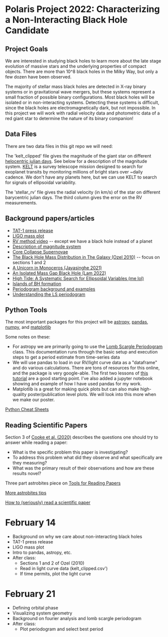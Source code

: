 # Polaris Project 2022: Characterizing a Non-Interacting Black Hole Candidate

## Project Goals

We are interested in studying black holes to learn more about the late stage evolution of massive stars and the underlying properties of compact objects. There are more than 10^8 black holes in the Milky Way, but only a few dozen have been observed. 

The majority of stellar mass black holes are detected in X-ray binary systems or in gravitational wave mergers, but these systems represent a small fraction of possible binary configurations. Most black holes will be isolated or in non-interacting systems. Detecting these systems is difficult, since the black holes are electromagnetically dark, but not impossible. In this project we will work with radial velocity data and photometric data of a red giant star to determine the nature of its binary companion!

## Data Files

There are two data files in this git repo we will need:

The 'kelt_clipped' file gives the magnitude of the giant star on different [helocentric julian days](https://en.wikipedia.org/wiki/Heliocentric_Julian_Day). See below for a description of the magnitude system. [KELT](https://keltsurvey.org/) is a survey telescope mission designed to search for exoplanet transits by monitoring millions of bright stars over ~daily cadence. We don't have any planets here, but we can use KELT to search for signals of ellipsoidal variability. 

The 'stellar_rv' file gives the radial velocity (in km/s) of the star on different barycentric julian days. The third column gives the error on the RV measurements.

## Background papers/articles

* [TAT-1 press release](https://news.osu.edu/scientists-may-just-have-discovered-a-new-class-of-black-holes/)
* [LIGO mass plot](https://media.ligo.northwestern.edu/gallery/mass-plot)
* [RV method video](https://www.youtube.com/watch?v=sJ45Gb99KII) -- except we have a black hole instead of a planet
* [Description of magnitude system](http://www.astronomynotes.com/starprop/s4.htm)
* [Core Collapse Supernovae](https://astronomy.swin.edu.au/cosmos/c/core-collapse)
* [The Black Hole Mass Distribution in The Galaxy (Ozel 2010)](https://ui.adsabs.harvard.edu/abs/2010ApJ...725.1918O/abstract) -- focus on sections 1 and 2
* [A Unicorn in Monoceros (Jayasinghe 2021)](https://ui.adsabs.harvard.edu/abs/2021MNRAS.504.2577J/abstract)
* [An Isolated Mass Gap Black Hole (Lam 2022)](https://ui.adsabs.harvard.edu/abs/2022arXiv220201903L/abstract)
* [High Tide: A Systematic Search for Ellipsoidal Variables (me lol)](https://ui.adsabs.harvard.edu/abs/2021MNRAS.507..104R/abstract)
* [Islands of BH formation](http://www.astroexplorer.org/details/apj522871f13)
* [Periodogram background and examples](https://online.stat.psu.edu/stat510/lesson/6/6.1)
* [Understanding the LS periodogram](https://iopscience.iop.org/article/10.3847/1538-4365/aab766)

## Python Tools

The most important packages for this project will be [astropy](https://www.astropy.org/), [pandas](https://pandas.pydata.org/docs/), [numpy](https://pandas.pydata.org/docs/), and [matplotlib](https://matplotlib.org/stable/api/index)

Some notes on these:
* For astropy we are primarily going to use the [Lomb Scargle Periodogram](https://docs.astropy.org/en/stable/timeseries/lombscargle.html) class. This documentation runs through the basic setup and execution steps to get a period estimate from time-series data
* We will use pandas to load in our RV/light curve data as a "dataframe" and do various calculations. There are tons of resources for this online, and the package is very google-able. The first two lessons of [this tutorial](https://bitbucket.org/hrojas/learn-pandas/src/master/) are a good starting point. I've also added a jupyter notebook showing and example of how I have used pandas for my work. 
* Matplotlib is a great for making quick plots but can also make high-quality poster/publication level plots. We will look into this more when we make our poster. 

[Python Cheat Sheets](https://ehmatthes.github.io/pcc_2e/cheat_sheets/cheat_sheets/)

## Reading Scientific Papers

Section 3 of [Cooke et al. (2020)](https://arxiv.org/abs/2006.12566) describes the questions one should try to answer while reading a paper:
* What is the specific problem this paper is investigating?
* To address this problem what did they observe and what specifically are they measuring?
* What was the primary result of their observations and how are these results novel?

Three part astrobites piece on [Tools for Reading Papers](https://astrobites.org/2017/12/19/tools-for-reading-papers-part-1/)

[More astrobites tips](https://astrobites.org/2011/04/19/journal-articles-in-astronomy/)

[How to (seriously) read a scientific paper](https://www.science.org/content/article/how-seriously-read-scientific-paper)

# February 14
* Background on why we care about non-interacting black holes
* TAT-1 press release
* LIGO mass plot
* Intro to pandas, astropy, etc.
* After class:
  * Sections 1 and 2 of Ozel (2010)
  * Read in light curve data (kelt_clipped.csv')
  * If time permits, plot the light curve

# February 21
* Defining orbital phase
* Visualizing system geometry
* Background on fourier analysis and lomb scargle periodogram
* After class:
    * Plot periodogram and select best period


